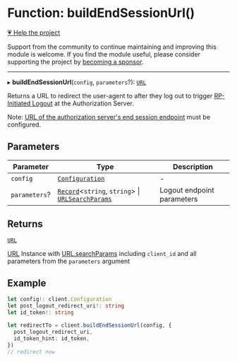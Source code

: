 # Function: buildEndSessionUrl()

[💗 Help the project](https://github.com/sponsors/panva)

Support from the community to continue maintaining and improving this module is welcome. If you find the module useful, please consider supporting the project by [becoming a sponsor](https://github.com/sponsors/panva).

***

▸ **buildEndSessionUrl**(`config`, `parameters`?): [`URL`](https://developer.mozilla.org/docs/Web/API/URL)

Returns a URL to redirect the user-agent to after they log out to trigger
[RP-Initiated Logout](https://openid.net/specs/openid-connect-rpinitiated-1_0.html#RPLogout)
at the Authorization Server.

Note:
[URL of the authorization server's end session endpoint](../interfaces/ServerMetadata.md#end_session_endpoint)
must be configured.

## Parameters

| Parameter | Type | Description |
| ------ | ------ | ------ |
| `config` | [`Configuration`](../classes/Configuration.md) | - |
| `parameters`? | [`Record`](https://www.typescriptlang.org/docs/handbook/utility-types.html#recordkeys-type)\<`string`, `string`\> \| [`URLSearchParams`](https://developer.mozilla.org/docs/Web/API/URLSearchParams) | Logout endpoint parameters |

## Returns

[`URL`](https://developer.mozilla.org/docs/Web/API/URL)

[URL](https://developer.mozilla.org/docs/Web/API/URL) Instance with [URL.searchParams](https://developer.mozilla.org/docs/Web/API/URL/searchParams) including
  `client_id` and all parameters from the `parameters` argument

## Example

```ts
let config!: client.Configuration
let post_logout_redirect_uri!: string
let id_token!: string

let redirectTo = client.buildEndSessionUrl(config, {
  post_logout_redirect_uri,
  id_token_hint: id_token,
})
// redirect now
```
